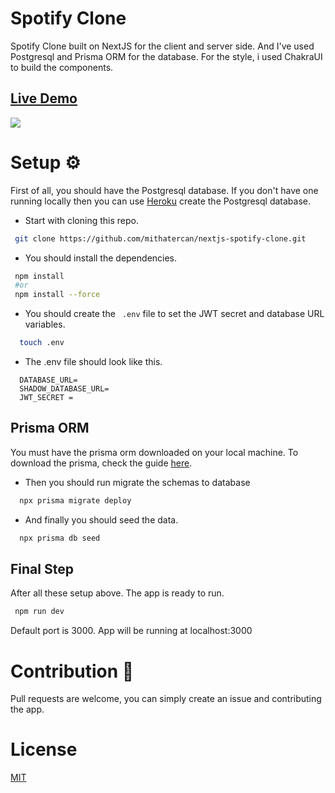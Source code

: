 # Spotify Clone

Spotify Clone built on NextJS for the client and server side. And I've used Postgresql and Prisma ORM for the database. For the style, i used ChakraUI to build the components.

## [Live Demo](https://nextjs-spotify-clone-lac.vercel.app/signin)

![](https://user-images.githubusercontent.com/71825314/166818448-3fd621de-56ab-43a4-993e-e670d2e48d02.png)

# Setup ⚙️

First of all, you should have the Postgresql database. If you don't have one running locally then you can use [Heroku](https://www.heroku.com/postgres) create the Postgresql database.

- Start with cloning this repo.

```bash
 git clone https://github.com/mithatercan/nextjs-spotify-clone.git
```

- You should install the dependencies.

```bash
 npm install
 #or
 npm install --force
```

- You should create the ` .env` file to set the JWT secret and database URL variables.

```bash
  touch .env
```

- The .env file should look like this.

```env
  DATABASE_URL=
  SHADOW_DATABASE_URL=
  JWT_SECRET =
```

## Prisma ORM

You must have the prisma orm downloaded on your local machine. To download the prisma, check the guide [here](https://www.prisma.io/docs/getting-started/quickstart).

- Then you should run migrate the schemas to database

```bash
  npx prisma migrate deploy
```

- And finally you should seed the data.

```bash
  npx prisma db seed
```

## Final Step

After all these setup above. The app is ready to run.

```bash
 npm run dev
```

Default port is 3000. App will be running at localhost:3000

# Contribution 🙏

Pull requests are welcome, you can simply create an issue and contributing the app.

# License

[MIT](https://choosealicense.com/licenses/mit/)
